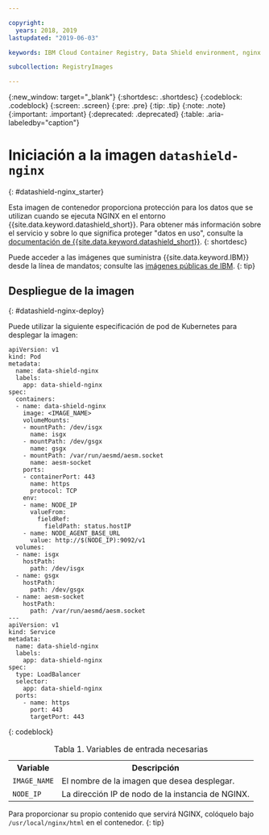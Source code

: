 ```yaml
---

copyright:
  years: 2018, 2019
lastupdated: "2019-06-03"

keywords: IBM Cloud Container Registry, Data Shield environment, nginx image, container image, public image, data in use, memory encryption, Intel SGX, Fortanix,

subcollection: RegistryImages

---
```


{:new_window: target="_blank"}
{:shortdesc: .shortdesc}
{:codeblock: .codeblock}
{:screen: .screen}
{:pre: .pre}
{:tip: .tip}
{:note: .note}
{:important: .important}
{:deprecated: .deprecated}
{:table: .aria-labeledby="caption"}

# Iniciación a la imagen `datashield-nginx`
{: #datashield-nginx_starter}

Esta imagen de contenedor proporciona protección para los datos que se utilizan cuando se ejecuta NGINX en el entorno {{site.data.keyword.datashield_short}}. Para obtener más información sobre el servicio y sobre lo que significa proteger "datos en uso", consulte la [documentación de {{site.data.keyword.datashield_short}}](/docs/services/data-shield?topic=data-shield-about#about).
{: shortdesc}

Puede acceder a las imágenes que suministra {{site.data.keyword.IBM}} desde la línea de mandatos; consulte las [imágenes públicas de IBM](/docs/services/Registry?topic=registry-public_images#public_images).
{: tip}

## Despliegue de la imagen
{: #datashield-nginx-deploy}

Puede utilizar la siguiente especificación de pod de Kubernetes para desplegar la imagen:

```
apiVersion: v1
kind: Pod
metadata:
  name: data-shield-nginx
  labels:
    app: data-shield-nginx
spec:
  containers:
  - name: data-shield-nginx
    image: <IMAGE_NAME>
    volumeMounts:
    - mountPath: /dev/isgx
      name: isgx
    - mountPath: /dev/gsgx
      name: gsgx
    - mountPath: /var/run/aesmd/aesm.socket
      name: aesm-socket
    ports:
    - containerPort: 443
      name: https
      protocol: TCP
    env:
    - name: NODE_IP
      valueFrom:
        fieldRef:
          fieldPath: status.hostIP
    - name: NODE_AGENT_BASE_URL
      value: http://$(NODE_IP):9092/v1
  volumes:
  - name: isgx
    hostPath:
      path: /dev/isgx
  - name: gsgx
    hostPath:
      path: /dev/gsgx
  - name: aesm-socket
    hostPath:
      path: /var/run/aesmd/aesm.socket
---
apiVersion: v1
kind: Service
metadata:
  name: data-shield-nginx
  labels:
    app: data-shield-nginx
spec:
  type: LoadBalancer
  selector:
    app: data-shield-nginx
  ports:
    - name: https
      port: 443
      targetPort: 443
```
{: codeblock}

<table>
<caption>Tabla 1. Variables de entrada necesarias</caption>
  <tr>
    <th>Variable</th>
    <th>Descripción</th>
  </tr>
  <tr>
    <td><code>IMAGE_NAME</code></td>
    <td>El nombre de la imagen que desea desplegar.</td>
  </tr>
  <tr>
    <td><code>NODE_IP</code></td>
    <td>La dirección IP de nodo de la instancia de NGINX.</td>
  </tr>
</table>

Para proporcionar su propio contenido que servirá NGINX, colóquelo bajo `/usr/local/nginx/html` en el contenedor.
{: tip}
